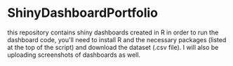 # ShinyDashboardPortfolio
this repository contains shiny dashboards created in R 
in order to run the dashboard code, you'll need to install R and the necessary packages (listed at the top of the script) and download the dataset (.csv file). I will also be uploading screenshots of dashboards as well.
